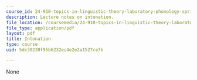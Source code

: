 ```yaml
---
course_id: 24-910-topics-in-linguistic-theory-laboratory-phonology-spring-2007
description: Lecture notes on intonation.
file_location: /coursemedia/24-910-topics-in-linguistic-theory-laboratory-phonology-spring-2007/5dc30230f95b6232ec4e2e2a1527ce7b_lec7_intonation.pdf
file_type: application/pdf
layout: pdf
title: Intonation
type: course
uid: 5dc30230f95b6232ec4e2e2a1527ce7b

---
```

None
